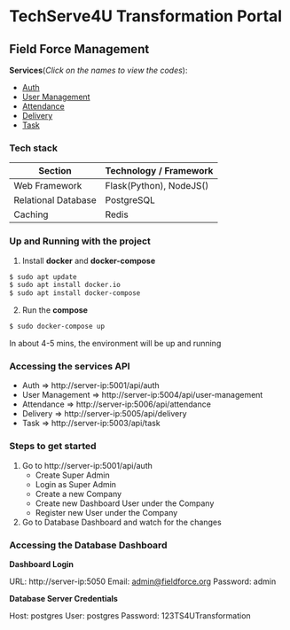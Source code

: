 # TechServe4U Transformation Portal

## Field Force Management
**Services**(*Click on the names to view the codes*):
- [Auth](https://gitlab.com/project-transformation/ffm-authentication-service)
- [User Management](https://gitlab.com/project-transformation/ffm-user-management) 
- [Attendance](https://gitlab.com/project-transformation/ffm-attendance-service)
- [Delivery](https://gitlab.com/project-transformation/ffm-delivery-service)
- [Task](https://gitlab.com/project-transformation/ffm-task-service)

### Tech stack

| Section  | Technology / Framework |
| ------------- | ------------- |
| Web Framework  | Flask(Python), NodeJS()  |
| Relational Database  | PostgreSQL  |
| Caching  | Redis  |

### Up and Running with the project
1. Install **docker** and **docker-compose**
```bash
$ sudo apt update 
$ sudo apt install docker.io
$ sudo apt install docker-compose
```
2. Run the **compose**
```bash
$ sudo docker-compose up
```

In about 4-5 mins, the environment will be up and running

### Accessing the services API
- Auth => http://server-ip:5001/api/auth
- User Management => http://server-ip:5004/api/user-management
- Attendance => http://server-ip:5006/api/attendance
- Delivery => http://server-ip:5005/api/delivery
- Task => http://server-ip:5003/api/task

### Steps to get started
1. Go to http://server-ip:5001/api/auth
    - Create Super Admin
    - Login as Super Admin
    - Create a new Company
    - Create new Dashboard User under the Company
    - Register new User under the Company
2. Go to Database Dashboard and watch for the changes

### Accessing the Database Dashboard
**Dashboard Login**

URL: http://server-ip:5050
Email: admin@fieldforce.org
Password: admin

**Database Server Credentials**

Host: postgres
User: postgres
Password: 123TS4UTransformation

